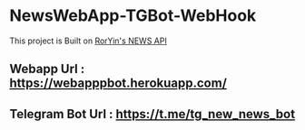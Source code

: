 # NewsWebApp-TGBot-WebHook

This project is Built on [RorYin's NEWS API](https://github.com/RorYin/News-API)

##  Webapp Url : https://webapppbot.herokuapp.com/
##  Telegram Bot Url : https://t.me/tg_new_news_bot
